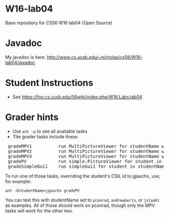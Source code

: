 # W16-lab04
Base repository for CS56 W16 lab04 (Open Source)

# Javadoc
My javadoc is here: http://www.cs.ucsb.edu/~nicholas/cs56/W16-lab04/javadoc

# Student Instructions

* See https://foo.cs.ucsb.edu/56wiki/index.php/W16:Labs:lab04


# Grader hints

* Use <code>ant -p</code> to see all available tasks
* The grader tasks include these:

<pre>
 gradeMPV1          run MultiPictureViewer for studentName with arg 1
 gradeMPV2          run MultiPictureViewer for studentName with arg 2
 gradeMPV3          run MultiPictureViewer for studentName with arg 3
 gradePV            run simple.PictureViewer for student in studentName property
 gradeSimpleGui1    run simpleGui1 for student in studentName property
</pre>

To run one of those tasks, overriding the student's CSIL id to jgaucho, use, for example:

<code>ant -DstudentName=jgaucho gradePV</code>

You can test this with studentName set to <code>pconrad</code>, <code>andrewberls</code>, or <code>jstaahl</code> as examples.   All of those should work on pconrad, though only the MPV tasks will work for the other two.
